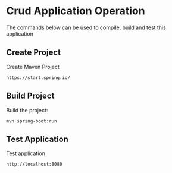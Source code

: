 # Crud Application Operation
The commands below can be used to compile, build and test this application

## Create Project
Create Maven Project
```
https://start.spring.io/
```

## Build Project
Build the project:
```
mvn spring-boot:run
```

## Test Application
Test application
```
http://localhost:8080
```
